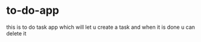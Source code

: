 # to-do-app
this is to do task app which will let u create a task and when it is done u can delete it 
